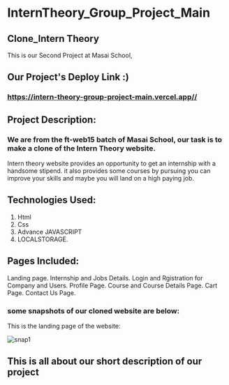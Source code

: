 # InternTheory_Group_Project_Main


## Clone_Intern Theory 

This is our Second Project at Masai School,

## Our Project's Deploy Link :)

### https://intern-theory-group-project-main.vercel.app//

## Project Description:

### We are from the ft-web15 batch of Masai School, our task is to make a clone of the Intern Theory website.

Intern theory website provides an opportunity to get an internship with a handsome stipend. it also provides some courses by pursuing you can improve your skills and maybe you will land on a high paying job.

## Technologies Used:
1. Html
2. Css
3. Advance JAVASCRIPT
4. LOCALSTORAGE.



## Pages Included:

Landing page.
Internship and Jobs
Details.
Login and Rgistration for Company and Users.
Profile Page.
Course and Course Details Page.
Cart Page.
Contact Us Page.


### some snapshots of our cloned website are below:

This is the landing page of the website:

![snap1](https://user-images.githubusercontent.com/91534605/141649437-f79799b7-9534-425e-8ae1-6b69fc3bd92c.png)



## This is all about our short description of our project
